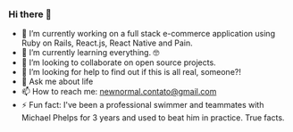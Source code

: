 ### Hi there 👋

- 🔭 I’m currently working on a full stack e-commerce application using Ruby on Rails, React.js, React Native and Pain.
- 🌱 I’m currently learning everything. 🤓
- 👯 I’m looking to collaborate on open source projects.
- 🤔 I’m looking for help to find out if this is all real, someone?! 
- 💬 Ask me about life
- 📫 How to reach me: newnormal.contato@gmail.com
- ⚡ Fun fact: I've been a professional swimmer and teammates with Michael Phelps for 3 years and used to beat him in practice. True facts.
